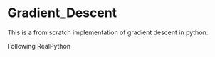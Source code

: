 # Gradient_Descent

This is a from scratch implementation of gradient descent in python.

Following RealPython
